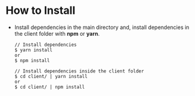 # How to Install

- Install dependencies in the main directory and, install dependencies in the client folder with **npm** or **yarn**.

  ```
  // Install dependencies
  $ yarn install
  or
  $ npm install

  // Install dependencies inside the client folder
  $ cd client/ | yarn install
  or
  $ cd client/ | npm install
  ```

